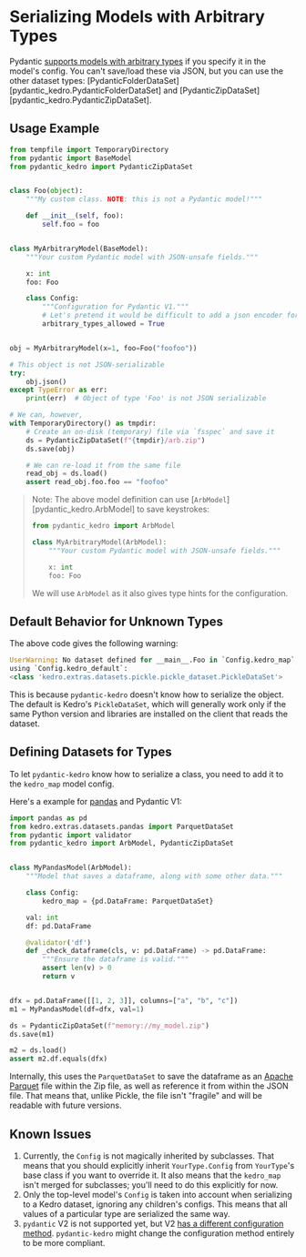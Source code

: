 # Serializing Models with Arbitrary Types

Pydantic [supports models with arbitrary types](https://docs.pydantic.dev/usage/types/#arbitrary-types-allowed)
if you specify it in the model's config.
You can't save/load these via JSON, but you can use the other dataset types:
[PydanticFolderDataSet][pydantic_kedro.PydanticFolderDataSet] and
[PydanticZipDataSet][pydantic_kedro.PydanticZipDataSet].

## Usage Example

```python
from tempfile import TemporaryDirectory
from pydantic import BaseModel
from pydantic_kedro import PydanticZipDataSet


class Foo(object):
    """My custom class. NOTE: this is not a Pydantic model!"""

    def __init__(self, foo):
        self.foo = foo


class MyArbitraryModel(BaseModel):
    """Your custom Pydantic model with JSON-unsafe fields."""

    x: int
    foo: Foo

    class Config:
        """Configuration for Pydantic V1."""
        # Let's pretend it would be difficult to add a json encoder for Foo
        arbitrary_types_allowed = True


obj = MyArbitraryModel(x=1, foo=Foo("foofoo"))

# This object is not JSON-serializable
try:
    obj.json()
except TypeError as err:
    print(err)  # Object of type 'Foo' is not JSON serializable

# We can, however,
with TemporaryDirectory() as tmpdir:
    # Create an on-disk (temporary) file via `fsspec` and save it
    ds = PydanticZipDataSet(f"{tmpdir}/arb.zip")
    ds.save(obj)

    # We can re-load it from the same file
    read_obj = ds.load()
    assert read_obj.foo.foo == "foofoo"
```

> Note: The above model definition can use [`ArbModel`][pydantic_kedro.ArbModel]
> to save keystrokes:
>
> ```python
> from pydantic_kedro import ArbModel
>
> class MyArbitraryModel(ArbModel):
>     """Your custom Pydantic model with JSON-unsafe fields."""
>
>     x: int
>     foo: Foo
> ```
>
> We will use `ArbModel` as it also gives type hints for the configuration.

## Default Behavior for Unknown Types

The above code gives the following warning:

```python
UserWarning: No dataset defined for __main__.Foo in `Config.kedro_map`;
using `Config.kedro_default`:
<class 'kedro.extras.datasets.pickle.pickle_dataset.PickleDataSet'>
```

This is because `pydantic-kedro` doesn't know how to serialize the object.
The default is Kedro's `PickleDataSet`, which will generally work only if the same
Python version and libraries are installed on the client that reads the dataset.

## Defining Datasets for Types

To let `pydantic-kedro` know how to serialize a class, you need to add it to the
`kedro_map` model config.

Here's a example for [pandas](https://pandas.pydata.org/) and Pydantic V1:

```python
import pandas as pd
from kedro.extras.datasets.pandas import ParquetDataSet
from pydantic import validator
from pydantic_kedro import ArbModel, PydanticZipDataSet


class MyPandasModel(ArbModel):
    """Model that saves a dataframe, along with some other data."""

    class Config:
        kedro_map = {pd.DataFrame: ParquetDataSet}

    val: int
    df: pd.DataFrame

    @validator('df')
    def _check_dataframe(cls, v: pd.DataFrame) -> pd.DataFrame:
        """Ensure the dataframe is valid."""
        assert len(v) > 0
        return v


dfx = pd.DataFrame([[1, 2, 3]], columns=["a", "b", "c"])
m1 = MyPandasModel(df=dfx, val=1)

ds = PydanticZipDataSet(f"memory://my_model.zip")
ds.save(m1)

m2 = ds.load()
assert m2.df.equals(dfx)
```

Internally, this uses the `ParquetDataSet` to save the dataframe as an
[Apache Parquet](https://parquet.apache.org/) file within the Zip file,
as well as reference it from within the JSON file. That means that, unlike
Pickle, the file isn't "fragile" and will be readable with future versions.

## Known Issues

1. Currently, the `Config` is not magically inherited by subclasses.
   That means that you should explicitly inherit `YourType.Config` from `YourType`'s
   base class if you want to override it. It also means that the `kedro_map`
   isn't merged for subclasses; you'll need to do this explicitly for now.
2. Only the top-level model's `Config` is taken into account when serializing
   to a Kedro dataset, ignoring any children's configs.
   This means that all values of a particular type are serialized the same way.
3. `pydantic` V2 is not supported yet, but V2
   [has a different configuration method](https://docs.pydantic.dev/blog/pydantic-v2-alpha/#changes-to-config).
   `pydantic-kedro` might change the configuration method entirely to be more compliant.
